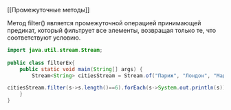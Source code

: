 [[Промежуточные методы]]

Метод filter() является промежуточной операцией принимающей предикат, который фильтрует все элементы, возвращая только те, что соответствуют условию.


```java
import java.util.stream.Stream;  
  
public class filterEx{  
    public static void main(String[] args) {  
        Stream<String> citiesStream = Stream.of("Париж", "Лондон", "Мадрид","Берлин", "Брюссель");

citiesStream.filter(s->s.length()==6).forEach(s->System.out.println(s));
    }  
}  

```